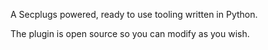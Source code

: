 A Secplugs powered, ready to use tooling written in Python.

The plugin is open source so you can modify as you wish.

